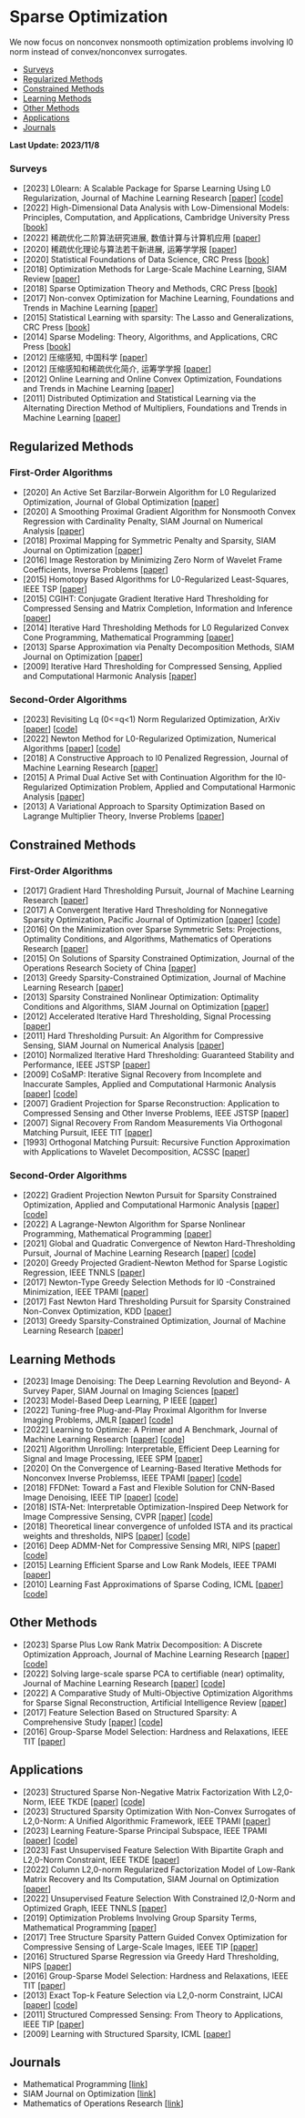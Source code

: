 # Sparse Optimization

We now focus on nonconvex nonsmooth optimization problems involving l0 norm instead of convex/nonconvex surrogates.
- [Surveys](#Surveys)
- [Regularized Methods](#Regularized_Methods)
- [Constrained Methods](#Constrained_Methods)
- [Learning Methods](#Learning_Methods)
- [Other Methods](#Other_Methods)
- [Applications](#Applications)
- [Journals](#Journals)
  
<strong> Last Update: 2023/11/8 </strong>



<a name="Surveys" />

### Surveys
- [2023] L0learn: A Scalable Package for Sparse Learning Using L0 Regularization, Journal of Machine Learning Research [[paper](https://www.jmlr.org/papers/volume24/22-0189/22-0189.pdf)]  [[code](https://github.com/hazimehh/L0Learn)]
- [2022] High-Dimensional Data Analysis with Low-Dimensional Models: Principles, Computation, and Applications, Cambridge University Press  [[book](https://book-wright-ma.github.io/)]
- [2022] 稀疏优化二阶算法研究进展, 数值计算与计算机应用 [[paper](https://computmath.cjoe.ac.cn/szjs/CN/10.12288/szjs.s2021-0759)]
- [2020] 稀疏优化理论与算法若干新进展, 运筹学学报 [[paper](https://www.ort.shu.edu.cn/CN/10.15960/j.cnki.issn.1007-6093.2020.04.001)]
- [2020] Statistical Foundations of Data Science, CRC Press  [[book](https://www.taylorfrancis.com/books/mono/10.1201/9780429096280/statistical-foundations-data-science-jianqing-fan-runze-li-cun-hui-zhang-hui-zou)]
- [2018] Optimization Methods for Large-Scale Machine Learning, SIAM Review  [[paper](https://epubs.siam.org/doi/abs/10.1137/16M1080173)]
- [2018] Sparse Optimization Theory and Methods, CRC Press [[book](https://www.taylorfrancis.com/books/mono/10.1201/9781315113142/sparse-optimization-theory-methods-yun-bin-zhao)]
- [2017] Non-convex Optimization for Machine Learning, Foundations and Trends in Machine Learning  [[paper](https://www.nowpublishers.com/article/Details/MAL-058)]
- [2015] Statistical Learning with sparsity: The Lasso and Generalizations, CRC Press [[book](https://hastie.su.domains/StatLearnSparsity_files/SLS_corrected_1.4.16.pdf)]
- [2014] Sparse Modeling: Theory, Algorithms, and Applications, CRC Press [[book](https://www.taylorfrancis.com/books/mono/10.1201/b17758/sparse-modeling-irina-rish-genady-grabarnik)]
- [2012] 压缩感知, 中国科学 [[paper](https://dds.sciengine.com/cfs/files/pdfs/view/1674-7216/bevBnqMiAzjDxRHki.pdf)]
- [2012] 压缩感知和稀疏优化简介, 运筹学学报  [[paper](https://www.ort.shu.edu.cn/CN/Y2012/V16/I3/49)]
- [2012] Online Learning and Online Convex Optimization, Foundations and Trends in Machine Learning  [[paper](https://www.nowpublishers.com/article/Details/MAL-018)]
- [2011] Distributed Optimization and Statistical Learning via the Alternating Direction Method of Multipliers, Foundations and Trends in Machine Learning  [[paper](https://www.nowpublishers.com/article/Details/MAL-016)]

  
<a name="Regularized_Methods" />

## Regularized Methods

### First-Order Algorithms
- [2020] An Active Set Barzilar-Borwein Algorithm for L0 Regularized Optimization, Journal of Global Optimization [[paper](https://link.springer.com/article/10.1007/s10898-019-00830-w)]
- [2020] A Smoothing Proximal Gradient Algorithm for Nonsmooth Convex Regression with Cardinality Penalty, SIAM Journal on Numerical Analysis [[paper](https://epubs.siam.org/doi/abs/10.1137/18M1186009)]
- [2018] Proximal Mapping for Symmetric Penalty and Sparsity, SIAM Journal on Optimization  [[paper](https://epubs.siam.org/doi/abs/10.1137/17M1116544)]
- [2016] Image Restoration by Minimizing Zero Norm of Wavelet Frame Coefficients, Inverse Problems [[paper](https://iopscience.iop.org/article/10.1088/0266-5611/32/11/115004/meta)]
- [2015] Homotopy Based Algorithms for L0-Regularized Least-Squares, IEEE TSP [[paper](https://ieeexplore.ieee.org/abstract/document/7084156)]
- [2015] CGIHT: Conjugate Gradient Iterative Hard Thresholding for Compressed Sensing and Matrix Completion, Information and Inference [[paper](https://ieeexplore.ieee.org/abstract/document/8189185)]
- [2014] Iterative Hard Thresholding Methods for L0 Regularized Convex Cone Programming, Mathematical Programming [[paper](https://link.springer.com/article/10.1007/s10107-013-0714-4)]
- [2013] Sparse Approximation via Penalty Decomposition Methods, SIAM Journal on Optimization [[paper](https://epubs.siam.org/doi/abs/10.1137/100808071)]
- [2009] Iterative Hard Thresholding for Compressed Sensing, Applied and Computational Harmonic Analysis [[paper](https://www.sciencedirect.com/science/article/pii/S1063520309000384)]



### Second-Order Algorithms
- [2023] Revisiting Lq (0<=q<1) Norm Regularized Optimization, ArXiv [[paper](https://arxiv.org/abs/2306.14394)] [[code](https://github.com/ShenglongZhou/PSNP)]
- [2022] Newton Method for L0-Regularized Optimization, Numerical Algorithms [[paper](https://link.springer.com/article/10.1007/s11075-021-01085-x)] [[code](https://github.com/ShenglongZhou/NL0R)]
- [2018] A Constructive Approach to l0 Penalized Regression, Journal of Machine Learning Research [[paper](https://www.jmlr.org/papers/volume19/17-194/17-194.pdf)]
- [2015] A Primal Dual Active Set with Continuation Algorithm for the l0-Regularized Optimization Problem, Applied and Computational Harmonic Analysis  [[paper](https://www.sciencedirect.com/science/article/pii/S1063520314001250)]
- [2013] A Variational Approach to Sparsity Optimization Based on Lagrange Multiplier Theory, Inverse Problems [[paper](https://iopscience.iop.org/article/10.1088/0266-5611/30/1/015001/meta)]



<a name="Constrained_Methods" />

## Constrained Methods

### First-Order Algorithms
- [2017] Gradient Hard Thresholding Pursuit, Journal of Machine Learning Research [[paper](https://www.jmlr.org/papers/volume18/14-415/14-415.pdf)]
- [2017] A Convergent Iterative Hard Thresholding for Nonnegative Sparsity Optimization, Pacific Journal of Optimization  [[paper](http://www.yokohamapublishers.jp/online2/oppjo/vol13/p325.html)] [[code](https://github.com/ShenglongZhou/IIHT)]
- [2016] On the Minimization over Sparse Symmetric Sets: Projections, Optimality Conditions, and Algorithms, Mathematics of Operations Research [[paper](https://pubsonline.informs.org/doi/abs/10.1287/moor.2015.0722)] 
- [2015] On Solutions of Sparsity Constrained Optimization, Journal of the Operations Research Society of China [[paper](https://link.springer.com/article/10.1007/s40305-015-0101-3)]
- [2013] Greedy Sparsity-Constrained Optimization, Journal of Machine Learning Research [[paper](https://www.jmlr.org/papers/volume14/bahmani13a/bahmani13a.pdf)]
- [2013] Sparsity Constrained Nonlinear Optimization: Optimality Conditions and Algorithms, SIAM Journal on Optimization [[paper](https://epubs.siam.org/doi/abs/10.1137/120869778)]
- [2012] Accelerated Iterative Hard Thresholding, Signal Processing [[paper](https://www.sciencedirect.com/science/article/abs/pii/S0165168411003197)]
- [2011] Hard Thresholding Pursuit: An Algorithm for Compressive Sensing, SIAM Journal on Numerical Analysis [[paper](https://epubs.siam.org/doi/abs/10.1137/100806278)]
- [2010] Normalized Iterative Hard Thresholding: Guaranteed Stability and Performance, IEEE JSTSP [[paper](https://ieeexplore.ieee.org/abstract/document/5419091)]
- [2009] CoSaMP: Iterative Signal Recovery from Incomplete and Inaccurate Samples, Applied and Computational Harmonic Analysis [[paper](https://www.sciencedirect.com/science/article/pii/S1063520308000638)] [[code](https://ww2.mathworks.cn/matlabcentral/fileexchange/32402-cosamp-and-omp-for-sparse-recovery)]
- [2007] Gradient Projection for Sparse Reconstruction: Application to Compressed Sensing and Other Inverse Problems, IEEE JSTSP [[paper](https://ieeexplore.ieee.org/abstract/document/4407762)]
- [2007] Signal Recovery From Random Measurements Via Orthogonal Matching Pursuit, IEEE TIT [[paper](https://ieeexplore.ieee.org/abstract/document/4385788)]
- [1993] Orthogonal Matching Pursuit: Recursive Function Approximation with Applications to Wavelet Decomposition, ACSSC  [[paper](https://ieeexplore.ieee.org/abstract/document/342465)]

  
### Second-Order Algorithms
- [2022] Gradient Projection Newton Pursuit for Sparsity Constrained Optimization, Applied and Computational Harmonic Analysis [[paper](https://www.sciencedirect.com/science/article/pii/S1063520322000458)] [[code](https://github.com/ShenglongZhou/GPNP)]
- [2022] A Lagrange-Newton Algorithm for Sparse Nonlinear Programming, Mathematical Programming [[paper](https://link.springer.com/article/10.1007/s10107-021-01719-x)]
- [2021] Global and Quadratic Convergence of Newton Hard-Thresholding Pursuit, Journal of Machine Learning Research [[paper](https://jmlr.org/papers/volume22/19-026/19-026.pdf)] [[code](https://github.com/ShenglongZhou/NHTP)]
- [2020] Greedy Projected Gradient-Newton Method for Sparse Logistic Regression, IEEE TNNLS [[paper](https://ieeexplore.ieee.org/abstract/document/8688642)]
- [2017] Newton-Type Greedy Selection Methods for l0 -Constrained Minimization, IEEE TPAMI [[paper](https://ieeexplore.ieee.org/abstract/document/7814339)]
- [2017] Fast Newton Hard Thresholding Pursuit for Sparsity Constrained Non-Convex Optimization, KDD [[paper](https://dl.acm.org/doi/abs/10.1145/3097983.3098165)]
- [2013] Greedy Sparsity-Constrained Optimization, Journal of Machine Learning Research [[paper](https://www.jmlr.org/papers/volume14/bahmani13a/bahmani13a.pdf)]



<a name="Learning_Methods" />

## Learning Methods
- [2023] Image Denoising: The Deep Learning Revolution and Beyond- A Survey Paper, SIAM Journal on Imaging Sciences [[paper](https://epubs.siam.org/doi/abs/10.1137/23M1545859)]
- [2023] Model-Based Deep Learning, P IEEE [[paper](https://ieeexplore.ieee.org/abstract/document/10056957)]
- [2022] Tuning-free Plug-and-Play Proximal Algorithm for Inverse Imaging Problems, JMLR [[paper](https://jmlr.org/papers/v23/20-1297.html)] [[code](https://github.com/Vandermode/TFPnP)]
- [2022] Learning to Optimize: A Primer and A Benchmark, Journal of Machine Learning Research [[paper](https://dl.acm.org/doi/abs/10.5555/3586589.3586778)] [[code](https://github.com/VITA-Group/Open-L2O)]
- [2021] Algorithm Unrolling: Interpretable, Efficient Deep Learning for Signal and Image Processing, IEEE SPM  [[paper](https://ieeexplore.ieee.org/abstract/document/9363511)] 
- [2020] On the Convergence of Learning-Based Iterative Methods for Nonconvex Inverse Problemss, IEEE TPAMI [[paper](https://ieeexplore.ieee.org/abstract/document/8727950)] [[code](https://github.com/Heyi007/FIMAt)]
- [2018] FFDNet: Toward a Fast and Flexible Solution for CNN-Based Image Denoising, IEEE TIP [[paper](https://ieeexplore.ieee.org/abstract/document/8365806)] [[code](https://github.com/cszn/FFDNet)]
- [2018] ISTA-Net: Interpretable Optimization-Inspired Deep Network for Image Compressive Sensing, CVPR [[paper](https://openaccess.thecvf.com/content_cvpr_2018/html/Zhang_ISTA-Net_Interpretable_Optimization-Inspired_CVPR_2018_paper.html)] [[code](https://github.com/jianzhangcs/ISTA-Net-PyTorch)]
- [2018] Theoretical linear convergence of unfolded ISTA and its practical weights and thresholds, NIPS [[paper](https://proceedings.neurips.cc/paper/2018/hash/cf8c9be2a4508a24ae92c9d3d379131d-Abstract.html)] [[code](https://github.com/xchen-tamu/linear-lista-cpss)]
- [2016] Deep ADMM-Net for Compressive Sensing MRI, NIPS [[paper](https://proceedings.neurips.cc/paper_files/paper/2016/hash/1679091c5a880faf6fb5e6087eb1b2dc-Abstract.html)] [[code](https://github.com/yangyan92/Deep-ADMM-Net)]
- [2015] Learning Efficient Sparse and Low Rank Models, IEEE TPAMI [[paper](https://ieeexplore.ieee.org/abstract/document/7010964)]
- [2010] Learning Fast Approximations of Sparse Coding, ICML [[paper](https://dl.acm.org/doi/abs/10.5555/3104322.3104374)] [[code](https://github.com/minhnhat93/lfa_sc)]



<a name="Other_Methods" />

## Other Methods
- [2023] Sparse Plus Low Rank Matrix Decomposition: A Discrete Optimization Approach, Journal of Machine Learning Research [[paper](https://www.jmlr.org/papers/volume24/21-1130/21-1130.pdf)] [[code](https://github.com/NicholasJohnson2020/SparseLowRankSoftware)]
- [2022] Solving large-scale sparse PCA to certifiable (near) optimality, Journal of Machine Learning Research [[paper](https://dl.acm.org/doi/abs/10.5555/3586589.3586602)]  [[code](https://github.com/ryancorywright/ScalableSPCA.jl)]
- [2022] A Comparative Study of Multi-Objective Optimization Algorithms for Sparse Signal Reconstruction, Artificial Intelligence Review [[paper](https://link.springer.com/article/10.1007/s10462-021-10073-5)]
- [2017] Feature Selection Based on Structured Sparsity: A Comprehensive Study [[paper](https://ieeexplore.ieee.org/document/7458185)]  [[code](https://github.com/guijiejie/Feature-selection/tree/master/Feature%20selection%20based%20on%20structured%20sparsity)]
- [2016] Group-Sparse Model Selection: Hardness and Relaxations, IEEE TIT [[paper](https://ieeexplore.ieee.org/abstract/document/7549088)]


<a name="Applications" />

## Applications
- [2023] Structured Sparse Non-Negative Matrix Factorization With L2,0-Norm, IEEE TKDE [[paper](https://ieeexplore.ieee.org/abstract/document/9893402)] [[code](https://github.com/wenwenmin/SSNMF)]
- [2023] Structured Sparsity Optimization With Non-Convex Surrogates of L2,0-Norm: A Unified Algorithmic Framework, IEEE TPAMI [[paper](https://ieeexplore.ieee.org/abstract/document/9916142)]
- [2023] Learning Feature-Sparse Principal Subspace, IEEE TPAMI [[paper](https://ieeexplore.ieee.org/abstract/document/9941008)] [[code](https://github.com/icety3/FSPCA)]
- [2023] Fast Unsupervised Feature Selection With Bipartite Graph and L2,0-Norm Constraint, IEEE TKDE [[paper](https://ieeexplore.ieee.org/abstract/document/9695194)]
- [2022] Column L2,0-norm Regularized Factorization Model of Low-Rank Matrix Recovery and Its Computation, SIAM Journal on Optimization [[paper](https://epubs.siam.org/doi/abs/10.1137/20M136205X)]
- [2022] Unsupervised Feature Selection With Constrained l2,0-Norm and Optimized Graph, IEEE TNNLS [[paper](https://ieeexplore.ieee.org/abstract/document/9309097)]
- [2019] Optimization Problems Involving Group Sparsity Terms, Mathematical Programming [[paper](https://link.springer.com/article/10.1007/s10107-018-1277-1)]
- [2017] Tree Structure Sparsity Pattern Guided Convex Optimization for Compressive Sensing of Large-Scale Images, IEEE TIP [[paper](https://ieeexplore.ieee.org/abstract/document/7762896)]
- [2016] Structured Sparse Regression via Greedy Hard Thresholding, NIPS [[paper](https://proceedings.neurips.cc/paper_files/paper/2016/hash/8e82ab7243b7c66d768f1b8ce1c967eb-Abstract.html)]
- [2016] Group-Sparse Model Selection: Hardness and Relaxations, IEEE TIT [[paper](https://ieeexplore.ieee.org/abstract/document/7549088)]
- [2013] Exact Top-k Feature Selection via L2,0-norm Constraint, IJCAI [[paper](https://citeseerx.ist.psu.edu/document?repid=rep1&type=pdf&doi=246737333a8e2e42b92be7a79f9508700b64c290)]  [[code]([https://github.com/icety3/FSPCA](https://github.com/guijiejie/Feature-selection/tree/master/Feature%20selection%20based%20on%20structured%20sparsity/Exact%20top-k%20feature%20selection%20via%20l2%2C0-norm%20constraint))]
- [2011] Structured Compressed Sensing: From Theory to Applications, IEEE TIP [[paper](https://ieeexplore.ieee.org/abstract/document/5954192)]
- [2009] Learning with Structured Sparsity, ICML [[paper](https://dl.acm.org/doi/abs/10.1145/1553374.1553429)]



<a name="Journals" />

## Journals
- Mathematical Programming [[link](https://www.springer.com/journal/10107/)]
- SIAM Journal on Optimization [[link](https://www.siam.org/publications/journals/siam-journal-on-optimization-siopt)]
- Mathematics of Operations Research [[link](http://mor.journal.informs.org/)]
